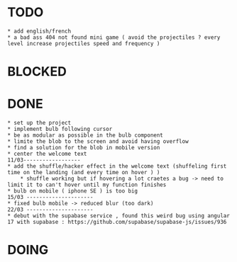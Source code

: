 # TODO  
    * add english/french 
    * a bad ass 404 not found mini game ( avoid the projectiles ? every level increase projectiles speed and frequency )
# BLOCKED
      
# DONE
    * set up the project
    * implement bulb following cursor
    * be as modular as possible in the bulb component  
    * limite the blob to the screen and avoid having overflow
    * find a solution for the blob in mobile version
    * center the welcome text
    11/03------------------
    * add the shuffle/hacker effect in the welcome text (shuffeling first time on the landing (and every time on hover ) )
        * shuffle working but if hovering a lot craetes a bug -> need to limit it to can't hover until my function finishes 
    * bulb on mobile ( iphone SE ) is too big 
    15/03 ---------------------
    * fixed bulb mobile -> reduced blur (too dark) 
    22/03 ---------------------
    * debut with the supabase service , found this weird bug using angular 17 with supabase : https://github.com/supabase/supabase-js/issues/936

# DOING
    